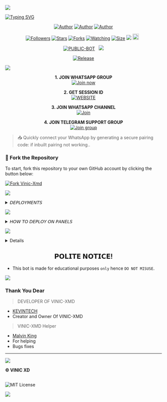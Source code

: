 

<img align="center" height="auto"
src="https://files.catbox.moe/ccvwdi.jpg">

[![Typing SVG](https://readme-typing-svg.herokuapp.com?font=Rockstar-ExtraBold&size=30&pause=1000&color=0000FF&center=true&vCenter=true&width=815&height=60&lines=V+I+N+I+C+💯+▇)](https://git.io/typing-svg)
<br>

   </p>
<p align="center">
<a href="https://github.com/Kevintech-hub"><img title="Author" src="https://img.shields.io/badge/Kelvin Tech-purple?style=for-the-badge&logo=Github"></a> <a href="https://youtube.com/@malvintech2"><img title="Author" src="https://img.shields.io/badge/YT CHANNEL-darkred?style=for-the-badge&logo=youtube"></a> <a href="https://wa.me/256742932677"><img title="Author" src="https://img.shields.io/badge/Contact Me-darkgreen?style=for-the-badge&logo=whatsapp"></a>
<p/> 

 <p align="center">
<a href="https://github.com/Kevintech-hub/followers"><img title="Followers" src="https://img.shields.io/github/followers/Kevintech-hub?color=purple&style=flat-square"></a>
<a href="https://github.com/Kevintech-hub/Vinic-Xmd-/stargazers/"><img title="Stars" src="https://img.shields.io/github/stars/Kevintech-hub/Vinic-Xmd-?color=blue&style=flat-square"></a>
<a href="https://github.com/Kevintech-hub/Vinic-Xmd-/network/members"><img title="Forks" src="https://img.shields.io/github/forks/Kevintech-hub/Vinic-Xmd-?color=blue&style=flat-square"></a>
<a href="https://github.com/Kevintech-hub/Vinic-Xmd-/watchers"><img title="Watching" src="https://img.shields.io/github/watchers/Kevintech-hub/Vinic-Xmd-?label=Watchers&color=blue&style=flat-square"></a>
<a href="https://github.com/Kevintech-hub/Vinic-Xmd-/"><img title="Size" src="https://img.shields.io/github/repo-size/Kevintech-hub/Vinic-Xmd-?style=flat-square&color=green"></a>
<a href="https://hits.seeyoufarm.com"><img src="https://hits.seeyoufarm.com/api/count/incr/badge.svg?url=https%3A%2F%2Fgithub.com%2FKevintech-hub%2FVinic-Xmd-&count_bg=%2379C83D&title_bg=%23555555&icon=probot.svg&icon_color=%2300FF6D&title=hits&edge_flat=false"/></a>
<a href="https://github.com/Kevintech-hub/Vinic-Xmd-/graphs/commit-activity"><img height="20" src="https://img.shields.io/badge/Maintained%3F-yes-green.svg"></a>&nbsp;&nbsp;</a>

<p align="center">
<a href="https://github.com/Kevintech-hub/Vinic-Xmd-"><img title="PUBLIC-BOT" src="https://img.shields.io/static/v1?label=Language&message=English&style=flat-square&color=darkpink"></a> &nbsp;
  <img src="https://komarev.com/ghpvc/?username=Kevintech-hub&label=VIEWS&style=flat-square&color=blue" />
</a>
<p align="center">
  <a href="https://github.com/Kevintech-hub/Vinic-Xmd-"><img title="Release" src="https://img.shields.io/badge/Release-beta%20v1.0-darkcyan.svg?style=for-the-badge&logo=appveyor" /></a>

<p align='center'>
    </p>
<a><img src='https://i.imgur.com/LyHic3i.gif'/>

<p align="center">
    <strong>1. JOIN WHATSAPP GROUP</strong>
  <br>
    <a href="https://chat.whatsapp.com/Lpg0aGi5Ar4Iy9Ix2wHgnN?mode=wwt" target="_blank">
        <img alt="Join now" src="https://img.shields.io/badge/Join now-100000?style=for-the-badge&logo=scan&logoColor=white&labelColor=darkblue&color=darkblue"/>
    </a>
</p>

<p align="center">
    <strong>2. GET SESSION ID</strong>
    <br>
    <a href="https://vinic-pairing-site.onrender.com/" target="_blank">
        <img alt="WEBSITE" src="https://img.shields.io/badge/Pair-100000?style=for-the-badge&logo=scan&logoColor=white&labelColor=darkred&color=darkred"/>
    </a>
</p>

<p align="center">
    <strong>3. JOIN WHATSAPP CHANNEL</strong>
    <br>
    <a href="https://whatsapp.com/channel/0029Vb7VdNbIXnlhBiFjrt1B" target="_blank">
        <img alt="Join" src="https://img.shields.io/badge/Join-100000?style=for-the-badge&logo=scan&logoColor=white&labelColor=purple&color=purple"/>
    </a>
</p>

<p align="center">
    <strong>4. JOIN TELEGRAM SUPPORT GROUP</strong>
    <br>
    <a href="https://t.me/+ilRbENNCnN8wOWNk" target="_blank">
        <img alt="Join group" src="https://img.shields.io/badge/Join group-100000?style=for-the-badge&logo=scan&logoColor=white&labelColor=darkorange&color=darkorange"/>
    </a>
</p>

> 📥 Quickly connect your WhatsApp by generating a secure pairing code: if inbuilt pairing not working..


### 🚀 Fork the Repository

To start, fork this repository to your own GitHub account by clicking the button below:

<a href="https://github.com/Kevintech-hub/Vinic-Xmd-/fork"><img src="https://img.shields.io/github/forks/Kevintech-hub/Vinic-Xmd-?style=for-the-badge&logo=github&color=4c1&label=Fork%2FVINIC-XMD" alt="Fork Vinic-Xmd" /></a>

<img src='https://i.imgur.com/LyHic3i.gif'/></a>



<details>
<summary> 𝘋𝘌𝘗𝘓𝘖𝘠𝘔𝘌𝘕𝘛𝘚</summary>
 
 **• 2 𝗛𝗢𝗦𝗧 𝗢𝗡 𝗗𝗜𝗦𝗖𝗢𝗥𝗗 /PANEL**
<br>
> Click below to download the bot file :
<p align="left">
<a href="https://github.com/Kevintech-hub/Vinic-Xmd-/archive/refs/heads/main.zip"><img src="https://img.shields.io/badge/DOWNLOAD%20FILES-green" alt="Rainhost Files" width="150"></a>
<br>
<a><img src='https://i.imgur.com/LyHic3i.gif'/>
  
> Click below to deploy on Katabump :
<p align="left">
  <a href="https://dashboard.katabump.com/auth/login#203630">
    <img src="https://img.shields.io/badge/Deploy%20to%20Katabump-Hosting-6962a6?style=for-the-badge&logo=katabump&logoColor=red"/>
  </a>
<br>
<a><img src='https://i.imgur.com/LyHic3i.gif'/>
  
> Click below to deploy on Bot-Hosting :
<p align="left">
  <a href="https://bot-hosting.net/?aff=1231885228566646795">
    <img src="https://img.shields.io/badge/Deploy%20to%20Bot-hosting-9772a6?style=for-the-badge&logo=bothosting&logoColor=white"/>
  </a>
</p>

<a><img src='https://i.imgur.com/LyHic3i.gif'/>

 </a>

</details>

<a><img src='https://i.imgur.com/LyHic3i.gif'/>

<details>
<summary>𝘏𝘖𝘞 𝘛𝘖 𝘋𝘌𝘗𝘓𝘖𝘠 𝘖𝘕 𝘗𝘈𝘕𝘌𝘓𝘚</summary>
 
1. `Fork` the Repository.
2. If already forked then `sync` fork repository.
3. Click on the green `Code` button and click `download as zip`.
4. `Upload` the script zip file to your `panel`.
5. `Unarchieve` the uploaded zip file.
6. Open the `unarchieved folder` and `move` all files to container by typing (`../`)
7. Now go to `console` and `start` bot.
8. Wait for `5-10 mins` to enter your number.
9. Enter your number when requested to get the pair code.
10. Enter pair code in link devices in whatsapp.
11. Deployment successful.
</details>
 
<a><img src='https://i.imgur.com/LyHic3i.gif'/>

<details>
<summary>𝘔𝘈𝘕𝘜𝘈𝘓 𝘐𝘕𝘚𝘛𝘈𝘓𝘓𝘔𝘌𝘕𝘛𝘚</summary>
  
## `REQUIREMENTS`
* [Node.js](https://nodejs.org/en/)
* [Git](https://git-scm.com/downloads)
* [FFmpeg](https://github.com/BtbN/FFmpeg-Builds/releases/download/autobuild-2020-12-08-13-03/ffmpeg-n4.3.1-26-gca55240b8c-win64-gpl-4.3.zip)
* [Libwebp](https://developers.google.com/speed/webp/download)
* Any text editor
  
## `CLONE REPO & INSTALLATION DEPENDENCIES`
```bash
git clone https://github.com/<your gitHub Username>/Vinic-Xmd-.git
cd Vinic-Xmd- 
npm start
```

## `FOR SSH/UBUNTU/LINUX`
```bash
sudo apt-get update
sudo apt-get upgrade -y
sudo apt-get install -y bash
sudo apt-get install -y libwebp
sudo apt-get install -y git
sudo apt-get install -y nodejs
sudo apt-get install -y ffmpeg
sudo apt-get install -y wget
sudo apt-get install -y imagemagick
git clone https://github.com/<your-gitHub-Username>/Vinic-Xmd-
cd Vinic-Xmd-
npm install
npm start
```

## `FOR TERMUX`
```bash
apt update -y && apt upgrade -y && pkg update -y && pkg upgrade -y && pkg install bash -y && pkg install libwebp -y && pkg install git -y && pkg install nodejs -y && pkg install ffmpeg -y && pkg install wget -y && pkg install imagemagick -y && pkg install yarn && termux-setup-storage
cd /sdcard
cd bot folder name
yarn install
npm start
```

## `FOR 24/7 ACTIVATION PM2 (TERMUX)`
```bash
npm i -g pm2 && pm2 start index.js && pm2 save && pm2 logs
```

## `FOR 24/7 ACTIVATION RE-EXECUTION PM2 (TERMUX)`
```bash
npm i -g pm2 && pm2 start index.js -f && pm2 save && pm2 logs
```
</details>

##
<h2 align="center">  𝗣𝗢𝗟𝗜𝗧𝗘 𝗡𝗢𝗧𝗜𝗖𝗘!
</h2>

- This bot is made for educational purposes `only` hence `DO NOT MISUSE`.


<a><img src='https://i.imgur.com/LyHic3i.gif'/>

### Thank You Dear

> DEVELOPER OF VINIC-XMD 
- [KEVINTECH](https://github.comTKevintech-hub)
- Creator and Owner Of VINIC-XMD 

> VINIC-XMD Helper
- [Malvin King](https://github.com/XdKing2)
- For helping 
- Bugs fixes
---
<a><img src='https://i.imgur.com/LyHic3i.gif'/>

**© VINIC XD**
##
![MIT License](https://img.shields.io/badge/License-green.svg)


<a><img src='https://i.imgur.com/LyHic3i.gif'/>
